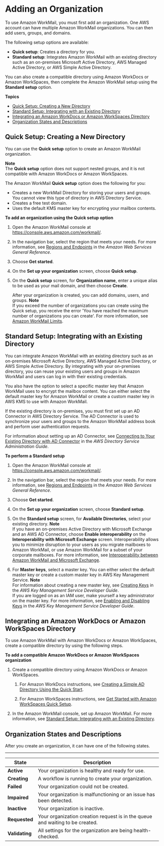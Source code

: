 # Adding an Organization<a name="add_new_organization"></a>

To use Amazon WorkMail, you must first add an organization\. One AWS account can have multiple Amazon WorkMail organizations\. You can then add users, groups, and domains\. 

The following setup options are available:
+ **Quick setup**: Creates a directory for you\.
+ **Standard setup**: Integrates Amazon WorkMail with an existing directory such as an on\-premises Microsoft Active Directory, AWS Managed Active Directory, or AWS Simple Active Directory\.

You can also create a compatible directory using Amazon WorkDocs or Amazon WorkSpaces, then complete the Amazon WorkMail setup using the **Standard setup** option\.

**Topics**
+ [Quick Setup: Creating a New Directory](#quick_setup)
+ [Standard Setup: Integrating with an Existing Directory](#premises_directory)
+ [Integrating an Amazon WorkDocs or Amazon WorkSpaces Directory](#compatible)
+ [Organization States and Descriptions](#org-states)

## Quick Setup: Creating a New Directory<a name="quick_setup"></a>

You can use the **Quick setup** option to create an Amazon WorkMail organization\.

**Note**  
The **Quick setup** option does not support nested groups, and it is not compatible with Amazon WorkDocs or Amazon WorkSpaces\.

The Amazon WorkMail **Quick setup** option does the following for you:
+ Creates a new WorkMail Directory for storing your users and groups\. You cannot view this type of directory in AWS Directory Service\.
+ Creates a free test domain\.
+ Uses the default KMS master key for encrypting your mailbox contents\.

**To add an organization using the Quick setup option**

1. Open the Amazon WorkMail console at [https://console\.aws\.amazon\.com/workmail/](https://console.aws.amazon.com/workmail/)\.

1. In the navigation bar, select the region that meets your needs\. For more information, see [Regions and Endpoints](http://docs.aws.amazon.com/general/latest/gr/index.html?rande.html) in the *Amazon Web Services General Reference*\.

1. Choose **Get started**\.

1. On the **Set up your organization** screen, choose **Quick setup**\.

1. On the **Quick setup** screen, for **Organization name**, enter a unique alias to be used as your mail domain, and then choose **Create**\.

   After your organization is created, you can add domains, users, and groups\.
**Note**  
If you exceed the number of organizations you can create using the Quick setup, you receive the error 'You have reached the maximum number of organizations you can create'\. For more information, see [Amazon WorkMail Limits](workmail_limits.md)\.

## Standard Setup: Integrating with an Existing Directory<a name="premises_directory"></a>

You can integrate Amazon WorkMail with an existing directory such as an on\-premises Microsoft Active Directory, AWS Managed Active Directory, or AWS Simple Active Directory\. By integrating with your on\-premises directory, you can reuse your existing users and groups in Amazon WorkMail and users can log in with their existing credentials\.

You also have the option to select a specific master key that Amazon WorkMail uses to encrypt the mailbox content\. You can either select the default master key for Amazon WorkMail or create a custom master key in AWS KMS to use with Amazon WorkMail\. 

If the existing directory is on\-premises, you must first set up an AD Connector in AWS Directory Service\. The AD Connector is used to synchronize your users and groups to the Amazon WorkMail address book and perform user authentication requests\.

For information about setting up an AD Connector, see [Connecting to Your Existing Directory with AD Connector](http://docs.aws.amazon.com/directoryservice/latest/admin-guide/create_directory.html#connect_directory) in the *AWS Directory Service Administration Guide*\.

**To perform a Standard setup**

1. Open the Amazon WorkMail console at [https://console\.aws\.amazon\.com/workmail/](https://console.aws.amazon.com/workmail/)\.

1. In the navigation bar, select the region that meets your needs\. For more information, see [Regions and Endpoints](http://docs.aws.amazon.com/general/latest/gr/index.html?rande.html) in the *Amazon Web Services General Reference*\.

1. Choose **Get started**\.

1. On the **Set up your organization** screen, choose **Standard setup**\.

1. On the **Standard setup** screen, for **Available Directories**, select your existing directory\.
**Note**  
If you have an on\-premises Active Directory with Microsoft Exchange and an AWS AD Connector, choose **Enable interoperability** on the **Interoperability with Microsoft Exchange** screen\. Interoperability allows you to minimize disruption to your users as you migrate mailboxes to Amazon WorkMail, or use Amazon WorkMail for a subset of your corporate mailboxes\. For more information, see [Interoperability between Amazon WorkMail and Microsoft Exchange](http://docs.aws.amazon.com/workmail/latest/adminguide/interoperability.html)\. 

1. For **Master keys**, select a master key\. You can either select the default master key or create a custom master key in AWS Key Management Service\.
**Note**  
For information about creating a new master key, see [Creating Keys](http://docs.aws.amazon.com/kms/latest/developerguide/create-keys.html) in the *AWS Key Management Service Developer Guide*\.  
If you are logged on as an IAM user, make yourself a key administrator on the master key\. For more information, see [Enabling and Disabling Keys](http://docs.aws.amazon.com/kms/latest/developerguide/enabling-keys.html) in the *AWS Key Management Service Developer Guide*\.

## Integrating an Amazon WorkDocs or Amazon WorkSpaces Directory<a name="compatible"></a>

To use Amazon WorkMail with Amazon WorkDocs or Amazon WorkSpaces, create a compatible directory by using the following steps\.

**To add a compatible Amazon WorkDocs or Amazon WorkSpaces organization**

1. Create a compatible directory using Amazon WorkDocs or Amazon WorkSpaces\.

   1. For Amazon WorkDocs instructions, see [Creating a Simple AD Directory Using the Quick Start](http://docs.aws.amazon.com/workdocs/latest/adminguide//cloud_quick_start.html)\.

   1. For Amazon WorkSpaces instructions, see [Get Started with Amazon WorkSpaces Quick Setup](http://docs.aws.amazon.com/workspaces/latest/adminguide/getting-started.html)\.

1. In the Amazon WorkMail console, set up Amazon WorkMail\. For more information, see [Standard Setup: Integrating with an Existing Directory](#premises_directory)\.

## Organization States and Descriptions<a name="org-states"></a>

After you create an organization, it can have one of the following states\.


****  

| **State** | Description | 
| --- | --- | 
|  **Active**  |  Your organization is healthy and ready for use\.  | 
|  **Creating**  |  A workflow is running to create your organization\.  | 
|  **Failed**  |  Your organization could not be created\.  | 
|  **Impaired**  |  Your organization is malfunctioning or an issue has been detected\.  | 
|  **Inactive**  |  Your organization is inactive\.  | 
|  **Requested**  |  Your organization creation request is in the queue and waiting to be created\.  | 
|  **Validating**  |  All settings for the organization are being health\-checked\.  | 